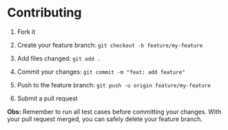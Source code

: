 # Contributing

1. Fork it

2. Create your feature branch: `git checkout -b feature/my-feature`

3. Add files changed: `git add .`

4. Commit your changes: `git commit -m "feat: add feature"`

5. Push to the feature branch: `git push -u origin feature/my-feature`

6. Submit a pull request

**Obs:** Remember to run all test cases before committing your changes. With your pull request merged, you can safely delete your feature branch.
